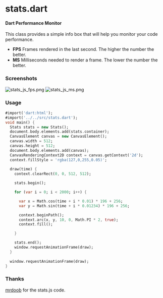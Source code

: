 stats.dart
==========

#### Dart Performance Monitor ####

This class provides a simple info box that will help you monitor your code performance.

* **FPS** Frames rendered in the last second. The higher the number the better.
* **MS** Milliseconds needed to render a frame. The lower the number the better.

### Screenshots ###

![stats_js_fps.png](http://mrdoob.github.com/stats.js/assets/stats_js_fps.png)
![stats_js_ms.png](http://mrdoob.github.com/stats.js/assets/stats_js_ms.png)

### Usage ###

```dart
#import('dart:html');
#import('../../src/stats.dart');
void main() {
  Stats stats = new Stats();
  document.body.elements.add(stats.container);
  CanvasElement canvas = new CanvasElement();
  canvas.width = 512;
  canvas.height = 512;
  document.body.elements.add(canvas);
  CanvasRenderingContext2D context = canvas.getContext('2d');
  context.fillStyle = 'rgba(127,0,255,0.05)';
  
  draw(time) {
    context.clearRect(0, 0, 512, 512);

    stats.begin();

    for (var i = 0; i < 2000; i++) {

      var x = Math.cos(time + i * 0.01) * 196 + 256;
      var y = Math.sin(time + i * 0.01234) * 196 + 256;

      context.beginPath();
      context.arc(x, y, 10, 0, Math.PI * 2, true);
      context.fill();

    }

    stats.end();
    window.requestAnimationFrame(draw);
  }
  
  window.requestAnimationFrame(draw);
}
```

### Thanks ###
[mrdoob](http://mrdoob.github.com/stats.js/) for the stats.js code. 
